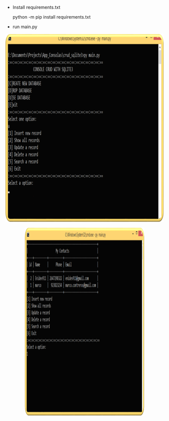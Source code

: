 - Install requirements.txt 

  python -m pip install requirements.txt  
  
- run main.py 

<p align="center">
  <img src="img/01.png" alt="calculator photo" width="800" height="600"/>
</p>

<p align="center">
  <img src="img/02.png" alt="calculator photo" width="380" height="600"/>
</p>
